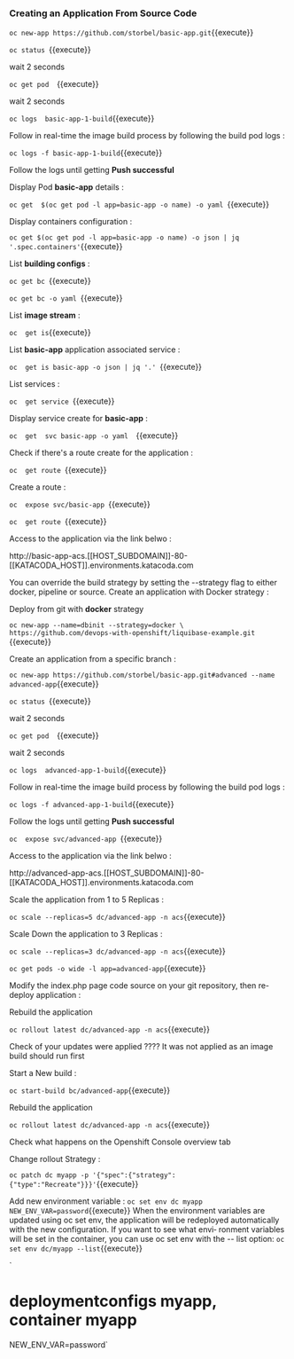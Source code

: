 ### Creating an Application From Source Code

`oc new-app https://github.com/storbel/basic-app.git`{{execute}}

`oc status `{{execute}}

wait 2 seconds

`oc get pod  `{{execute}}

wait 2 seconds

`oc logs  basic-app-1-build`{{execute}}

Follow in real-time the image build process by following the build pod logs :


`oc logs -f basic-app-1-build`{{execute}}

Follow the logs until getting **Push successful**



Display Pod **basic-app** details :

`oc get  $(oc get pod -l app=basic-app -o name) -o yaml `{{execute}}


Display containers configuration :

`oc get $(oc get pod -l app=basic-app -o name) -o json | jq '.spec.containers'`{{execute}}

List **building configs** :

`oc get bc `{{execute}}

`oc get bc -o yaml `{{execute}}

List **image stream** :

`oc  get is`{{execute}}

List **basic-app** application associated service :

`oc  get is basic-app -o json | jq '.' `{{execute}}


List services :

`oc  get service `{{execute}}

Display service create for **basic-app** :

`oc  get  svc basic-app -o yaml  `{{execute}}

Check if there's a route create for the application :

`oc  get route `{{execute}}

Create a route :

`oc  expose svc/basic-app `{{execute}}




`oc  get route `{{execute}}

Access to the application via the link belwo :


http://basic-app-acs.[[HOST_SUBDOMAIN]]-80-[[KATACODA_HOST]].environments.katacoda.com


You can override the build strategy by setting the --strategy flag to either docker, pipeline or source.
Create an application with Docker strategy :



Deploy from git with **docker** strategy

`oc new-app --name=dbinit --strategy=docker \
 https://github.com/devops-with-openshift/liquibase-example.git `{{execute}}


Create an application from a specific branch :

`oc new-app https://github.com/storbel/basic-app.git#advanced --name advanced-app`{{execute}}

`oc status `{{execute}}

wait 2 seconds

`oc get pod  `{{execute}}

wait 2 seconds

`oc logs  advanced-app-1-build`{{execute}}

Follow in real-time the image build process by following the build pod logs :


`oc logs -f advanced-app-1-build`{{execute}}

Follow the logs until getting **Push successful**

`oc  expose svc/advanced-app `{{execute}}

Access to the application via the link belwo :

http://advanced-app-acs.[[HOST_SUBDOMAIN]]-80-[[KATACODA_HOST]].environments.katacoda.com


Scale the application from 1 to 5 Replicas :


`oc scale --replicas=5 dc/advanced-app -n acs`{{execute}}


Scale Down the application to 3 Replicas :

`oc scale --replicas=3 dc/advanced-app -n acs`{{execute}}


`oc get pods -o wide -l app=advanced-app`{{execute}}

Modify the index.php page code source on  your git repository, then re-deploy application :


Rebuild the application

`oc rollout latest dc/advanced-app -n acs`{{execute}}

Check of your updates were applied ???? It was not applied as an image build should run first

Start a New build :

`oc start-build bc/advanced-app`{{execute}}

Rebuild the application

`oc rollout latest dc/advanced-app -n acs`{{execute}}




Check what happens on the Openshift Console overview tab

Change rollout Strategy :

`oc patch dc myapp -p '{"spec":{"strategy":{"type":"Recreate"}}}'`{{execute}}

Add new environment variable :
`oc set env dc myapp NEW_ENV_VAR=password`{{execute}}
When the environment variables are updated using oc set env, the application will
be redeployed automatically with the new configuration. If you want to see what envi‐
ronment variables will be set in the container, you can use oc set env with the --
list option:
`oc set env dc/myapp --list`{{execute}}

`
# deploymentconfigs myapp, container myapp
NEW_ENV_VAR=password`